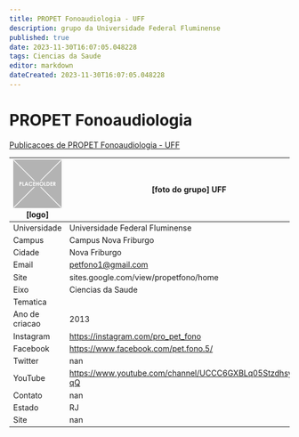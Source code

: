 ```yaml
---
title: PROPET Fonoaudiologia - UFF
description: grupo da Universidade Federal Fluminense
published: true
date: 2023-11-30T16:07:05.048228
tags: Ciencias da Saude
editor: markdown
dateCreated: 2023-11-30T16:07:05.048228
---
```


# PROPET Fonoaudiologia

[Publicacoes de PROPET Fonoaudiologia - UFF](/atividade/117PROPETFonoaudiologiaUFF/feed.md)

| ![placeholder.png](/placeholder.png) [logo] | [foto do grupo] UFF         |
| ------------------------------------------- | ------------------------------------------------- |
| Universidade                                | Universidade Federal Fluminense      |
| Campus                                      | Campus Nova Friburgo            |
| Cidade                                      | Nova Friburgo             |
| Email                                       | petfono1@gmail.com             |
| Site                                        | sites.google.com/view/propetfono/home              |
| Eixo                                        | Ciencias da Saude              |
| Tematica                                    |           |
| Ano de criacao                              | 2013        |
| Instagram                                   | https://instagram.com/pro_pet_fono         |
| Facebook                                    | https://www.facebook.com/pet.fono.5/          |
| Twitter                                     | nan           |
| YouTube                                     | https://www.youtube.com/channel/UCCC6GXBLq05StzdhsyHK-qQ           |
| Contato                                     | nan         |
| Estado                                      |  RJ            |
| Site                                        | nan |
